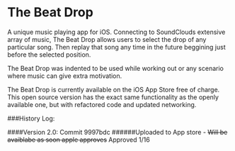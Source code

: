 # The Beat Drop

A unique music playing app for iOS. Connecting to SoundClouds extensive array of music, The Beat Drop allows users to select the drop of any particular song. Then replay that song any time in the future beggining just before the selected position.

The Beat Drop was indented to be used while working out or any scenario where music can give extra motivation.

The Beat Drop is currently available on the iOS App Store free of charge. This open source version has the exact same functionality as the openly available one, but with refactored code and updated networking.


###History Log:

####Version 2.0: Commit 9997bdc
######Uploaded to App store - <s>Will be avaiblabe as soon apple approves</s> Approved 1/16

